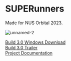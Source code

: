 # SUPERunners
Made for NUS Orbital 2023.

![unnamed-2](https://github.com/blackmirag3/SUPERunners/assets/78994143/7b4768a1-9f6b-4df6-aa2d-0de7146748f1)


[Build 3.0 Windows Download](https://drive.google.com/drive/folders/1syWtsnU-BCddZJG2ft9nNSTB2nmNdqp3?usp=share_link)  
[Build 3.0 Trailer](https://drive.google.com/file/d/1CaYffwlogIXVTnngZycH3JYhiZAyZmeD/view?usp=sharing)  
[Project Documentation](https://docs.google.com/document/d/1zpYmQE48NvBT7IhQTb6oZo-aXa4nJH3gOT9PckGXpes/edit?usp=sharing)  

